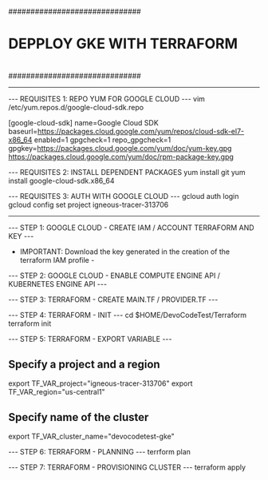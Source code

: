 ##############################
#                            #
# DEPPLOY GKE WITH TERRAFORM #
#                            #
##############################

-----------------------------------------------------------------------------------------------

--- REQUISITES 1: REPO YUM FOR GOOGLE CLOUD ---
vim /etc/yum.repos.d/google-cloud-sdk.repo

[google-cloud-sdk]
name=Google Cloud SDK
baseurl=https://packages.cloud.google.com/yum/repos/cloud-sdk-el7-x86_64
enabled=1
gpgcheck=1
repo_gpgcheck=1
gpgkey=https://packages.cloud.google.com/yum/doc/yum-key.gpg
       https://packages.cloud.google.com/yum/doc/rpm-package-key.gpg

--- REQUISITES 2: INSTALL DEPENDENT PACKAGES
yum install git
yum install google-cloud-sdk.x86_64

--- REQUISITES 3: AUTH WITH GOOGLE CLOUD ---
gcloud auth login
gcloud config set project igneous-tracer-313706

-----------------------------------------------------------------------------------------------

--- STEP 1: GOOGLE CLOUD - CREATE IAM / ACCOUNT TERRAFORM AND KEY ---
- IMPORTANT: Download the key generated in the creation of the terraform IAM profile -

--- STEP 2: GOOGLE CLOUD - ENABLE COMPUTE ENGINE API / KUBERNETES ENGINE API ---

--- STEP 3: TERRAFORM - CREATE MAIN.TF / PROVIDER.TF ---

--- STEP 4: TERRAFORM - INIT ---
cd $HOME/DevoCodeTest/Terraform
terraform init

--- STEP 5: TERRAFORM - EXPORT VARIABLE ---
## Specify a project and a region
export TF_VAR_project="igneous-tracer-313706"
export TF_VAR_region="us-central1"
## Specify name of the cluster
export TF_VAR_cluster_name="devocodetest-gke"

--- STEP 6: TERRAFORM - PLANNING ---
terrform plan

--- STEP 7: TERRAFORM - PROVISIONING CLUSTER ---
terraform apply


